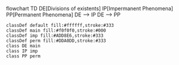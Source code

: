 flowchart TD
    DE[Divisions of existents]
    IP[Impermanent Phenomena]
    PP[Permanent Phenomena]
    DE --> IP
    DE --> PP
    
    classDef default fill:#ffffff,stroke:#333
    classDef main fill:#f0f0f0,stroke:#000
    classDef imp fill:#ADD8E6,stroke:#333
    classDef perm fill:#DDA0DD,stroke:#333
    class DE main
    class IP imp
    class PP perm

